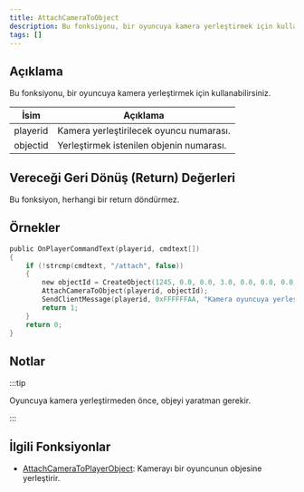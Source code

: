 ```yaml
---
title: AttachCameraToObject
description: Bu fonksiyonu, bir oyuncuya kamera yerleştirmek için kullanabilirsiniz.
tags: []
---
```


<VersionWarn version='SA-MP 0.3e' />

## Açıklama

Bu fonksiyonu, bir oyuncuya kamera yerleştirmek için kullanabilirsiniz.

| İsim     | Açıklama                                                             |
| -------- | -------------------------------------------------------------------- |
| playerid | Kamera yerleştirilecek oyuncu numarası.                              |
| objectid | Yerleştirmek istenilen objenin numarası.                             |

## Vereceği Geri Dönüş (Return) Değerleri

Bu fonksiyon, herhangi bir return döndürmez.

## Örnekler

```c
public OnPlayerCommandText(playerid, cmdtext[])
{
    if (!strcmp(cmdtext, "/attach", false))
    {
        new objectId = CreateObject(1245, 0.0, 0.0, 3.0, 0.0, 0.0, 0.0);
        AttachCameraToObject(playerid, objectId);
        SendClientMessage(playerid, 0xFFFFFFAA, "Kamera oyuncuya yerleştirildi.");
        return 1;
    }
    return 0;
}
```

## Notlar

:::tip

Oyuncuya kamera yerleştirmeden önce, objeyi yaratman gerekir.

:::

## İlgili Fonksiyonlar

- [AttachCameraToPlayerObject](AttachCameraToPlayerObject): Kamerayı bir oyuncunun objesine yerleştirir.
